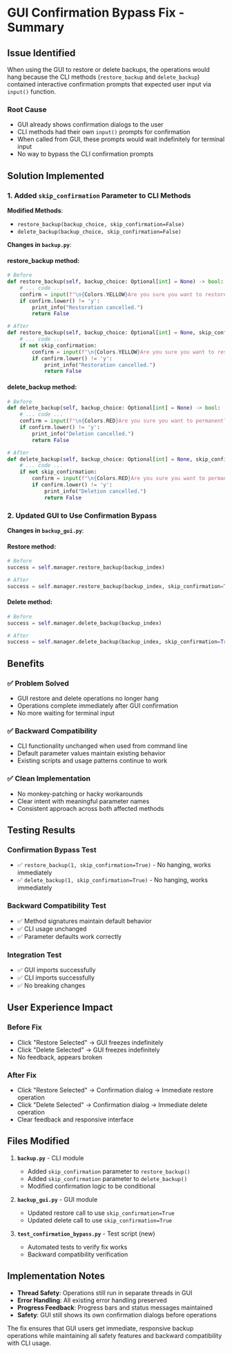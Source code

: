 # GUI Confirmation Bypass Fix - Summary

## Issue Identified
When using the GUI to restore or delete backups, the operations would hang because the CLI methods (`restore_backup` and `delete_backup`) contained interactive confirmation prompts that expected user input via `input()` function.

### Root Cause
- GUI already shows confirmation dialogs to the user
- CLI methods had their own `input()` prompts for confirmation
- When called from GUI, these prompts would wait indefinitely for terminal input
- No way to bypass the CLI confirmation prompts

## Solution Implemented

### 1. Added `skip_confirmation` Parameter to CLI Methods

**Modified Methods**:
- `restore_backup(backup_choice, skip_confirmation=False)`
- `delete_backup(backup_choice, skip_confirmation=False)`

**Changes in `backup.py`**:

#### restore_backup method:
```python
# Before
def restore_backup(self, backup_choice: Optional[int] = None) -> bool:
    # ... code ...
    confirm = input(f"\n{Colors.YELLOW}Are you sure you want to restore '{backup_name}'? (y/N): {Colors.END}")
    if confirm.lower() != 'y':
        print_info("Restoration cancelled.")
        return False

# After  
def restore_backup(self, backup_choice: Optional[int] = None, skip_confirmation: bool = False) -> bool:
    # ... code ...
    if not skip_confirmation:
        confirm = input(f"\n{Colors.YELLOW}Are you sure you want to restore '{backup_name}'? (y/N): {Colors.END}")
        if confirm.lower() != 'y':
            print_info("Restoration cancelled.")
            return False
```

#### delete_backup method:
```python
# Before
def delete_backup(self, backup_choice: Optional[int] = None) -> bool:
    # ... code ...
    confirm = input(f"\n{Colors.RED}Are you sure you want to permanently delete '{backup_name}'? (y/N): {Colors.END}")
    if confirm.lower() != 'y':
        print_info("Deletion cancelled.")
        return False

# After
def delete_backup(self, backup_choice: Optional[int] = None, skip_confirmation: bool = False) -> bool:
    # ... code ...
    if not skip_confirmation:
        confirm = input(f"\n{Colors.RED}Are you sure you want to permanently delete '{backup_name}'? (y/N): {Colors.END}")
        if confirm.lower() != 'y':
            print_info("Deletion cancelled.")
            return False
```

### 2. Updated GUI to Use Confirmation Bypass

**Changes in `backup_gui.py`**:

#### Restore method:
```python
# Before
success = self.manager.restore_backup(backup_index)

# After  
success = self.manager.restore_backup(backup_index, skip_confirmation=True)
```

#### Delete method:
```python
# Before
success = self.manager.delete_backup(backup_index)

# After
success = self.manager.delete_backup(backup_index, skip_confirmation=True)
```

## Benefits

### ✅ **Problem Solved**
- GUI restore and delete operations no longer hang
- Operations complete immediately after GUI confirmation
- No more waiting for terminal input

### ✅ **Backward Compatibility**
- CLI functionality unchanged when used from command line
- Default parameter values maintain existing behavior
- Existing scripts and usage patterns continue to work

### ✅ **Clean Implementation**
- No monkey-patching or hacky workarounds
- Clear intent with meaningful parameter names
- Consistent approach across both affected methods

## Testing Results

### Confirmation Bypass Test
- ✅ `restore_backup(1, skip_confirmation=True)` - No hanging, works immediately
- ✅ `delete_backup(1, skip_confirmation=True)` - No hanging, works immediately

### Backward Compatibility Test  
- ✅ Method signatures maintain default behavior
- ✅ CLI usage unchanged
- ✅ Parameter defaults work correctly

### Integration Test
- ✅ GUI imports successfully
- ✅ CLI imports successfully  
- ✅ No breaking changes

## User Experience Impact

### Before Fix
- Click "Restore Selected" → GUI freezes indefinitely
- Click "Delete Selected" → GUI freezes indefinitely
- No feedback, appears broken

### After Fix
- Click "Restore Selected" → Confirmation dialog → Immediate restore operation
- Click "Delete Selected" → Confirmation dialog → Immediate delete operation  
- Clear feedback and responsive interface

## Files Modified

1. **`backup.py`** - CLI module
   - Added `skip_confirmation` parameter to `restore_backup()`
   - Added `skip_confirmation` parameter to `delete_backup()`
   - Modified confirmation logic to be conditional

2. **`backup_gui.py`** - GUI module
   - Updated restore call to use `skip_confirmation=True`
   - Updated delete call to use `skip_confirmation=True`

3. **`test_confirmation_bypass.py`** - Test script (new)
   - Automated tests to verify fix works
   - Backward compatibility verification

## Implementation Notes

- **Thread Safety**: Operations still run in separate threads in GUI
- **Error Handling**: All existing error handling preserved
- **Progress Feedback**: Progress bars and status messages maintained
- **Safety**: GUI still shows its own confirmation dialogs before operations

The fix ensures that GUI users get immediate, responsive backup operations while maintaining all safety features and backward compatibility with CLI usage.
